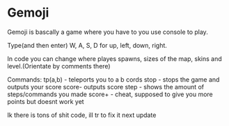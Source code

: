 # Gemoji

Gemoji is bascally a game where you have to you use console to play.

Type(and then enter) W, A, S, D for up, left, down, right.

In code you can change where playes spawns, sizes of the map, skins and level.(Orientate by comments there)

Commands: tp(a,b) - teleports you to a b cords stop - stops the game and outputs your score score- outputs score step - shows the amount of steps/commands you made score+ - cheat, supposed to give you more points but doesnt work yet

Ik there is tons of shit code, ill tr to fix it next update
